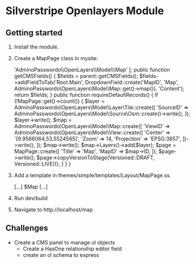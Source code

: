 # Silverstripe Openlayers Module

## Getting started

1. Install the module.

2. Create a MapPage class in mysite:

    <?php

    use SilverStripe\Forms\DropdownField;
    use SilverStripe\Versioned\Versioned;

    class MapPage extends Page
    {
        private static $has_one = [
            'Map' => 'AdminoPasswordo\\OpenLayers\\Model\\Map'
        ];

        public function getCMSFields()
        {
            $fields = parent::getCMSFields();
            $fields->addFieldToTab('Root.Main', DropdownField::create('MapID', 'Map', AdminoPasswordo\OpenLayers\Model\Map::get()->map()), 'Content');
            return $fields;
        }

        public function requireDefaultRecords()
        {
            if (!MapPage::get()->count()) {

                $layer = AdminoPasswordo\OpenLayers\Model\Layer\Tile::create([
                    'SourceID' => AdminoPasswordo\OpenLayers\Model\Source\Osm::create()->write(),
                ]);
                $layer->write();

                $map = AdminoPasswordo\OpenLayers\Model\Map::create([
                    'ViewID' => AdminoPasswordo\OpenLayers\Model\View::create([
                        'Center' => '[9.9566064,53.5524565]',
                        'Zoom' => 14,
                        'Projection' => 'EPSG:3857',
                    ])->write(),
                ]);
                $map->write();
                $map->Layers()->add($layer);

                $page = MapPage::create([
                    'Title' => 'Map',
                    'MapID' => $map->ID,
                ]);
                $page->write();
                $page->copyVersionToStage(Versioned::DRAFT, Versioned::LIVE)();
            }
        }
    }

3. Add a template in themes/simple/templates/Layout/MapPage.ss

    [...]
    $Map
    [...]

4. Run dev/build

5. Navigate to http://localhost/map

## Challenges

- Create a CMS panel to manage ol objects
    * Create a HasOne relationship editor field
    * create an ol schema to express
